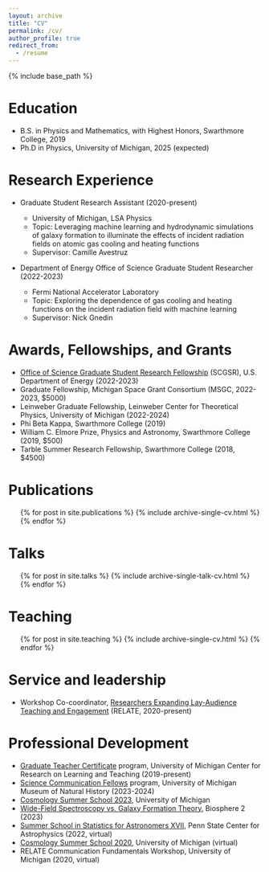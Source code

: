 ```yaml
---
layout: archive
title: "CV"
permalink: /cv/
author_profile: true
redirect_from:
  - /resume
---
```


{% include base_path %}

Education
======
* B.S. in Physics and Mathematics, with Highest Honors, Swarthmore College, 2019
* Ph.D in Physics, University of Michigan, 2025 (expected)

Research Experience
======
* Graduate Student Research Assistant (2020-present)
  * University of Michigan, LSA Physics
  * Topic: Leveraging machine learning and hydrodynamic simulations of galaxy formation to illuminate the effects of
incident radiation fields on atomic gas cooling and heating functions
  * Supervisor: Camille Avestruz

* Department of Energy Office of Science Graduate Student Researcher (2022-2023)
  * Fermi National Accelerator Laboratory
  * Topic: Exploring the dependence of gas cooling and heating functions on the incident radiation field with machine learning
  * Supervisor: Nick Gnedin

Awards, Fellowships, and Grants
======
* <a href = 'https://science.osti.gov/wdts/scgsr'>Office of Science Graduate Student Research Fellowship</a> (SCGSR), U.S. Department of Energy (2022-2023)
* Graduate Fellowship, Michigan Space Grant Consortium (MSGC, 2022-2023, $5000)
* Leinweber Graduate Fellowship, Leinweber Center for Theoretical Physics, University of Michigan (2022-2024)
* Phi Beta Kappa, Swarthmore College (2019)
* William C. Elmore Prize, Physics and Astronomy, Swarthmore College (2019, $500)
* Tarble Summer Research Fellowship, Swarthmore College (2018, $4500)

Publications
======
  <ul>{% for post in site.publications %}
    {% include archive-single-cv.html %}
  {% endfor %}</ul>
  
Talks
======
  <ul>{% for post in site.talks %}
    {% include archive-single-talk-cv.html %}
  {% endfor %}</ul>
  
Teaching
======
  <ul>{% for post in site.teaching %}
    {% include archive-single-cv.html %}
  {% endfor %}</ul>
  
Service and leadership
======
* Workshop Co-coordinator, <a href = 'https://www.learntorelate.org/'>Researchers Expanding Lay-Audience Teaching and Engagement</a> (RELATE, 2020-present)

Professional Development
======
* <a href = 'https://crlt.umich.edu/um.gtc'>Graduate Teacher Certificate</a> program, University of Michigan Center for Research on Learning and Teaching (2019-present)
* <a href = 'https://lsa.umich.edu/ummnh/u-m-community/u-m-faculty/science-communication-fellows.html'>Science Communication Fellows</a> program, University of Michigan Museum of Natural History (2023-2024)
* <a href = 'https://johannesulf.github.io/cosmology-school-2023/'>Cosmology Summer School 2023</a>, University of Michigan 
* <a href = 'https://galaxy-formation-meeting.org/'>Wide-Field Spectroscopy vs. Galaxy Formation Theory</a>, Biosphere 2 (2023)
* <a href = 'https://sites.psu.edu/astrostatistics/su22/'>Summer School in Statistics for Astronomers XVII</a>, Penn State Center for Astrophysics (2022, virtual)
* <a href = 'https://sites.google.com/a/umich.edu/cosmology-summer-school-2020/'>Cosmology Summer School 2020</a>, University of Michigan (virtual)
* RELATE Communication Fundamentals Workshop, University of Michigan (2020, virtual)

